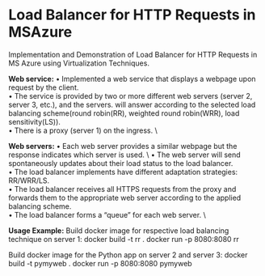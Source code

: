# Load Balancer for HTTP Requests in MSAzure
  Implementation and Demonstration of Load Balancer for HTTP Requests in MS Azure using Virtualization Techniques. 
  
 **Web service:**
• Implemented a web service that displays a webpage upon request by the client. \
• The service is provided by two or more different web servers (server 2, server 3, etc.), and the servers.
will answer according to the selected load balancing scheme(round robin(RR), weighted round robin(WRR), load sensitivity(LS)). \
• There is a proxy (server 1) on the ingress. \

**Web servers:**
• Each web server provides a similar webpage but the response indicates which server is used. \ 
• The web server will send spontaneously updates about their load status to the load balancer. \
• The load balancer implements have different adaptation strategies: RR/WRR/LS. \
• The load balancer receives all HTTPS requests from the proxy and forwards them to the appropriate web server according to the applied balancing scheme. \
• The load balancer forms a “queue” for each web server. \

**Usage Example:**
Build docker image for respective load balancing technique on server 1:
docker build -t rr .
docker run -p 8080:8080 rr

Build docker image for the Python app on server 2 and server 3:
docker build -t pymyweb .
docker run -p 8080:8080 pymyweb
